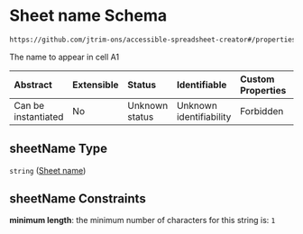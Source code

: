 # Sheet name Schema

```txt
https://github.com/jtrim-ons/accessible-spreadsheet-creator#/properties/sheets/items/properties/sheetName
```

The name to appear in cell A1

| Abstract            | Extensible | Status         | Identifiable            | Custom Properties | Additional Properties | Access Restrictions | Defined In                                                               |
| :------------------ | :--------- | :------------- | :---------------------- | :---------------- | :-------------------- | :------------------ | :----------------------------------------------------------------------- |
| Can be instantiated | No         | Unknown status | Unknown identifiability | Forbidden         | Allowed               | none                | [ods-data.schema.json\*](../ods-data.schema.json "open original schema") |

## sheetName Type

`string` ([Sheet name](ods-data-properties-sheets-items-properties-sheet-name.md))

## sheetName Constraints

**minimum length**: the minimum number of characters for this string is: `1`

